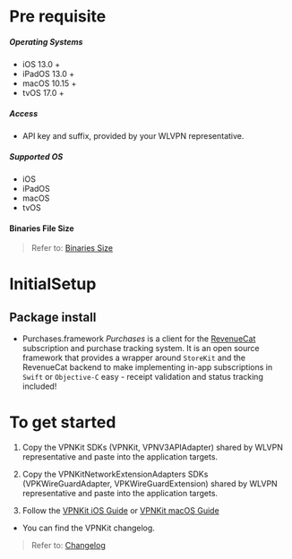 # Pre requisite
##### Operating Systems
- iOS      13.0 +
- iPadOS   13.0 +
- macOS    10.15 +
- tvOS     17.0 +

##### Access
- API key and suffix, provided by your WLVPN representative.

##### Supported OS
- iOS
- iPadOS
- macOS
- tvOS

#### Binaries File Size 

> Refer to: [Binaries Size](https://github.com/wlvpn/ConsumerVPN-iOS/blob/main/SDK/Documentation/Binaries%20Size.md)
 
# InitialSetup
## Package install
- Purchases.framework
 *Purchases* is a client for the [RevenueCat](https://www.revenuecat.com/) subscription and purchase tracking system. It is an open source framework that provides a wrapper around `StoreKit` and the RevenueCat backend to make implementing in-app subscriptions in `Swift` or `Objective-C` easy - receipt validation and status tracking included!

# To get started

 1. Copy the VPNKit SDKs (VPNKit, VPNV3APIAdapter) shared by WLVPN representative and paste into the application targets.
    
 2. Copy the VPNKitNetworkExtensionAdapters SDKs (VPKWireGuardAdapter, VPKWireGuardExtension) shared by WLVPN representative and paste into the application targets.
 
 3. Follow the [VPNKit iOS Guide](https://github.com/wlvpn/ConsumerVPN-iOS/blob/main/SDK/Documentation/VPNKit%20iOS%20Guide.md) or [VPNKit macOS Guide](https://github.com/wlvpn/ConsumerVPN-iOS/blob/main/SDK/Documentation/VPNKit%20macOS%20Guide.md)


- You can find the VPNKit changelog.

> Refer to: [Changelog](https://github.com/wlvpn/ConsumerVPN-iOS/blob/main/SDK/Documentation/Changelog.md)
